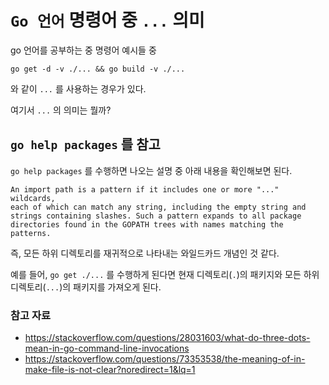 # `Go 언어` 명령어 중 `...` 의미

go 언어를 공부하는 중 명령어 예시들 중 

```
go get -d -v ./... && go build -v ./...
```

와 같이 `...` 를 사용하는 경우가 있다.

여기서 `...` 의 의미는 뭘까?

## `go help packages` 를 참고

`go help packages` 를 수행하면 나오는 설명 중 아래 내용을 확인해보면 된다.

```
An import path is a pattern if it includes one or more "..." wildcards,
each of which can match any string, including the empty string and
strings containing slashes. Such a pattern expands to all package
directories found in the GOPATH trees with names matching the
patterns.
```

즉, 모든 하위 디렉토리를 재귀적으로 나타내는 와일드카드 개념인 것 같다.

예를 들어, `go get ./...` 를 수행하게 된다면 현재 디렉토리(`.`)의 패키지와 모든 하위 디렉토리(`...`)의 패키지를 가져오게 된다.



### 참고 자료
- https://stackoverflow.com/questions/28031603/what-do-three-dots-mean-in-go-command-line-invocations
- https://stackoverflow.com/questions/73353538/the-meaning-of-in-make-file-is-not-clear?noredirect=1&lq=1